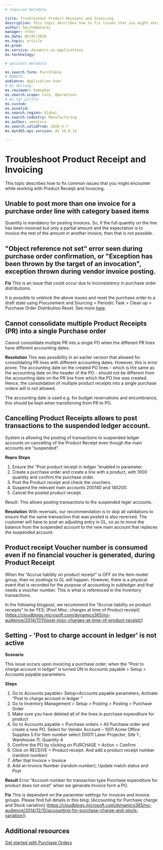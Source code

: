 ```yaml
---
# required metadata

title: Troubleshoot Product Receipts and Invoicing
description: This topic describes how to fix issues that you might encounter while working with Product Receipts and Invoicing.
author: SmithaNataraj
manager: tfehr
ms.date: 05/07/2020
ms.topic: article
ms.prod: 
ms.service: dynamics-ax-applications
ms.technology: 

# optional metadata

ms.search.form: PurchTable
# ROBOTS: 
audience: Application User
# ms.devlang: 
ms.reviewer: kamaybac
ms.search.scope: Core, Operations
# ms.tgt_pltfrm: 
ms.custom: 
ms.assetid: 
ms.search.region: Global
ms.search.industry: Manufacturing
ms.author: smnatara
ms.search.validFrom: 2020-5-7
ms.dyn365.ops.version: AX 10.0.14

---
```

# Troubleshoot Product Receipt and Invoicing 

This topic describes how to fix common issues that you might encounter while working with Product Receipt and Invoicing.

## Unable to post more than one invoice for a purchase order line with category based items

Quantity is mandatory for posting invoices. So, if the full quantity on the line has been invoiced but only a partial amount and the expectation is to invoice the rest of the amount in another invoice, then that is not possible.

## "Object reference not set" error seen during purchase order confirmation, or "Exception has been thrown by the target of an invocation", exception thrown during vendor invoice posting.

**Fix**
This is an issue that could occur due to inconsistency in purchase order distributions. 

It is possible to unblock the above issues and reset the purchase order to a draft state using Procurement and Sourcing > Periodic Task > Clean up > Purchase Order Distribution Reset. See more [here](https://cloudblogs.microsoft.com/dynamics365/it/2020/08/12/resolve-po-distribution-errors-in-dynamics-365-supply-chain-management/).

## Cannot consolidate multiple Product Receipts (PR) into a single Purchase order
Cannot consolidate multiple PR into a single PO when the different PR lines have different accounting dates.

**Resolution**
This was possibility in an earlier version that allowed for consolidating PR lines with different accounting dates. However, this is error prone. The accounting date on the created PO lines - which is the same as the accounting date on the header of the PO - should not be different from the accounting date on the PR line from which the PO line was created. Hence, the consolidation of multiple product receipts into a single purchase orders will is not allowed. 

The accounting date is used e.g. for budget reservations and encumbrance, this should be kept when transitioning from PR to PO. 

## Cancelling Product Receipts allows to post transactions to the suspended ledger account.
System is allowing the posting of transactions to suspended ledger accounts on cancelling of the Product Receipt even though the main accounts are “suspended”.

**Repro Steps**
1. Ensure the “Post product receipt in ledger “enabled in parameter.
2. Create a purchase order and create a line with a product, with 1000 quantity and confirm the purchase order.
3. Post the Product receipt and check the vouchers.
4. Suspend the relevant main accounts 200140 and 140200.
5. Cancel the posted product receipt.

Result: This allows posting transactions to the suspended leger accounts.

**Resolution**
With reversals, our recommendation is to skip all validations to ensure that the same transaction that was posted is also reversed.  The customer will have to post an adjusting entry in GL, so as to move the balance from the suspended account to the new main account that replaces the suspended account.

## Product receipt Voucher number is consumed even if no financial voucher is generated, during Product Receipt
When the "Accrue liability on product receipt" is OFF on the item model group, then no postings to GL will happen. However, there is a physical event that is recorded for the purpose of accounting in subledger and that needs a voucher number. This is what is referenced in the Inventory transactions.

In the following blogpost, we recommend the "Accrue liability on product receipts" to be YES: [Post Misc. charges at time of Product receipt] (https://cloudblogs.microsoft.com/dynamics365/no-audience/2014/11/11/post-misc-charges-at-time-of-product-receipt/)

## Setting - 'Post to charge account in ledger' is not active

**Scenario**

This issue occurs upon invoicing a purchase order, when the “Post to charge account in ledger“ is turned ON in Accounts payable > Setup > Accounts payable parameters.

**Steps**
1. Go to Accounts payable> Setup>Accounts payable parameters; Activate “Post to charge account in ledger “
2. Go to Inventory Management > Setup > Posting > Posting > Purchase Order 
3. Make sure you have deleted all of the lines in purchase expenditure for product
4. Go to Accounts payable > Purchase orders > All Purchase order and create a new PO. Select for Vendor Account – 1001 Acme Office Supplies
5.For Item number select D0011 Laser Projector; Site 1 ; Warehouse 11; Quantity 4
6. Confirm the PO by clicking on PURCHASE > Action > Confirm
7. Click on RECEIVE > Product receipt. And add a product receipt number (random number)
8. After that Invoice > Invoice
9. Add an Invoice Number (random number); Update match status and Post

**Result**
Error “Account number for transaction type Purchase expenditure for product does not exist” when we generate Invoice form a PO.

**Fix**
This is dependent on the parameter settings for invoices and invoice groups. Please find full details in this blog: [Accounting for Purchase charge and Stock variation]
(https://cloudblogs.microsoft.com/dynamics365/no-audience/2014/12/15/accounting-for-purchase-charge-and-stock-variation/).



## Additional resources

[Get started with Purchase Orders](get-started.md)

